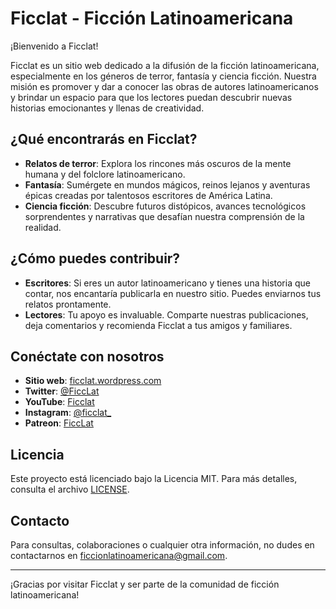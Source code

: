 # Ficclat - Ficción Latinoamericana

¡Bienvenido a Ficclat!

Ficclat es un sitio web dedicado a la difusión de la ficción latinoamericana, especialmente en los géneros de terror, fantasía y ciencia ficción. Nuestra misión es promover y dar a conocer las obras de autores latinoamericanos y brindar un espacio para que los lectores puedan descubrir nuevas historias emocionantes y llenas de creatividad.

## ¿Qué encontrarás en Ficclat?

- **Relatos de terror**: Explora los rincones más oscuros de la mente humana y del folclore latinoamericano.
- **Fantasía**: Sumérgete en mundos mágicos, reinos lejanos y aventuras épicas creadas por talentosos escritores de América Latina.
- **Ciencia ficción**: Descubre futuros distópicos, avances tecnológicos sorprendentes y narrativas que desafían nuestra comprensión de la realidad.

## ¿Cómo puedes contribuir?

- **Escritores**: Si eres un autor latinoamericano y tienes una historia que contar, nos encantaría publicarla en nuestro sitio. Puedes enviarnos tus relatos prontamente.
- **Lectores**: Tu apoyo es invaluable. Comparte nuestras publicaciones, deja comentarios y recomienda Ficclat a tus amigos y familiares.

## Conéctate con nosotros

- **Sitio web**: [ficclat.wordpress.com](https://ficclat.wordpress.com/)
- **Twitter**: [@FiccLat](https://x.com/FiccLat)
- **YouTube**: [Ficclat](https://www.youtube.com/@ficclat)
- **Instagram**: [@ficclat_](https://www.instagram.com/ficclat_/)
- **Patreon**: [FiccLat](https://www.patreon.com/FiccLat)

## Licencia

Este proyecto está licenciado bajo la Licencia MIT. Para más detalles, consulta el archivo [LICENSE](LICENSE).

## Contacto

Para consultas, colaboraciones o cualquier otra información, no dudes en contactarnos en [ficcionlatinoamericana@gmail.com](mailto:ficcionlatinoamericana@gmail.com).

---

¡Gracias por visitar Ficclat y ser parte de la comunidad de ficción latinoamericana!

